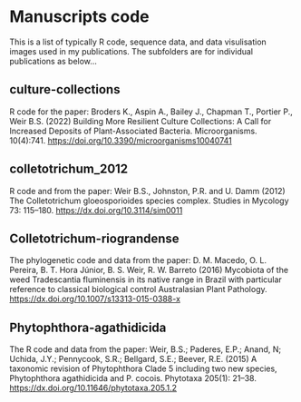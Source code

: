 # Manuscripts code
This is a list of typically R code, sequence data, and data visulisation images used in my publications. The subfolders are for individual publications as below...

## culture-collections ##
R code for the paper: Broders K., Aspin A., Bailey J., Chapman T., Portier P., Weir B.S. (2022) Building More Resilient Culture Collections: A Call for Increased Deposits of Plant-Associated Bacteria. Microorganisms. 10(4):741. https://doi.org/10.3390/microorganisms10040741

## colletotrichum_2012 ##
R code and from the paper: Weir B.S., Johnston, P.R. and U. Damm (2012) The Colletotrichum gloeosporioides species complex. Studies in Mycology 73: 115–180. https://dx.doi.org/10.3114/sim0011

## Colletotrichum-riograndense ##
The phylogenetic code and data from the paper: D. M. Macedo, O. L. Pereira, B. T. Hora Júnior, B. S. Weir, R. W. Barreto (2016) Mycobiota of the weed Tradescantia fluminensis in its native range in Brazil with particular reference to classical biological control Australasian Plant Pathology. https://dx.doi.org/10.1007/s13313-015-0388-x

## Phytophthora-agathidicida ##
The R code and data from the paper: Weir, B.S.; Paderes, E.P.; Anand, N; Uchida, J.Y.; Pennycook, S.R.; Bellgard, S.E.; Beever, R.E. (2015) A taxonomic revision of Phytophthora Clade 5 including two new species, Phytophthora agathidicida and P. cocois. Phytotaxa 205(1): 21–38.
https://dx.doi.org/10.11646/phytotaxa.205.1.2

